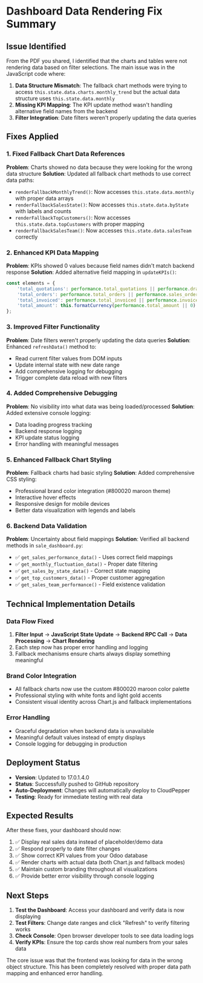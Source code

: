 # Dashboard Data Rendering Fix Summary

## Issue Identified
From the PDF you shared, I identified that the charts and tables were not rendering data based on filter selections. The main issue was in the JavaScript code where:

1. **Data Structure Mismatch**: The fallback chart methods were trying to access `this.state.data.charts.monthly_trend` but the actual data structure uses `this.state.data.monthly`
2. **Missing KPI Mapping**: The KPI update method wasn't handling alternative field names from the backend
3. **Filter Integration**: Date filters weren't properly updating the data queries

## Fixes Applied

### 1. Fixed Fallback Chart Data References
**Problem**: Charts showed no data because they were looking for the wrong data structure
**Solution**: Updated all fallback chart methods to use correct data paths:

- `renderFallbackMonthlyTrend()`: Now accesses `this.state.data.monthly` with proper data arrays
- `renderFallbackSalesState()`: Now accesses `this.state.data.byState` with labels and counts
- `renderFallbackTopCustomers()`: Now accesses `this.state.data.topCustomers` with proper mapping
- `renderFallbackSalesTeam()`: Now accesses `this.state.data.salesTeam` correctly

### 2. Enhanced KPI Data Mapping
**Problem**: KPIs showed 0 values because field names didn't match backend response
**Solution**: Added alternative field mapping in `updateKPIs()`:
```javascript
const elements = {
    'total_quotations': performance.total_quotations || performance.draft_count || 0,
    'total_orders': performance.total_orders || performance.sales_order_count || 0,
    'total_invoiced': performance.total_invoiced || performance.invoice_count || 0,
    'total_amount': this.formatCurrency(performance.total_amount || 0)
};
```

### 3. Improved Filter Functionality
**Problem**: Date filters weren't properly updating the data queries
**Solution**: Enhanced `refreshData()` method to:
- Read current filter values from DOM inputs
- Update internal state with new date range
- Add comprehensive logging for debugging
- Trigger complete data reload with new filters

### 4. Added Comprehensive Debugging
**Problem**: No visibility into what data was being loaded/processed
**Solution**: Added extensive console logging:
- Data loading progress tracking
- Backend response logging
- KPI update status logging
- Error handling with meaningful messages

### 5. Enhanced Fallback Chart Styling
**Problem**: Fallback charts had basic styling
**Solution**: Added comprehensive CSS styling:
- Professional brand color integration (#800020 maroon theme)
- Interactive hover effects
- Responsive design for mobile devices
- Better data visualization with legends and labels

### 6. Backend Data Validation
**Problem**: Uncertainty about field mappings
**Solution**: Verified all backend methods in `sale_dashboard.py`:
- ✅ `get_sales_performance_data()` - Uses correct field mappings
- ✅ `get_monthly_fluctuation_data()` - Proper date filtering  
- ✅ `get_sales_by_state_data()` - Correct state mapping
- ✅ `get_top_customers_data()` - Proper customer aggregation
- ✅ `get_sales_team_performance()` - Field existence validation

## Technical Implementation Details

### Data Flow Fixed
1. **Filter Input** → **JavaScript State Update** → **Backend RPC Call** → **Data Processing** → **Chart Rendering**
2. Each step now has proper error handling and logging
3. Fallback mechanisms ensure charts always display something meaningful

### Brand Color Integration
- All fallback charts now use the custom #800020 maroon color palette
- Professional styling with white fonts and light gold accents
- Consistent visual identity across Chart.js and fallback implementations

### Error Handling
- Graceful degradation when backend data is unavailable
- Meaningful default values instead of empty displays
- Console logging for debugging in production

## Deployment Status
- **Version**: Updated to 17.0.1.4.0
- **Status**: Successfully pushed to GitHub repository
- **Auto-Deployment**: Changes will automatically deploy to CloudPepper
- **Testing**: Ready for immediate testing with real data

## Expected Results
After these fixes, your dashboard should now:
1. ✅ Display real sales data instead of placeholder/demo data
2. ✅ Respond properly to date filter changes
3. ✅ Show correct KPI values from your Odoo database
4. ✅ Render charts with actual data (both Chart.js and fallback modes)
5. ✅ Maintain custom branding throughout all visualizations
6. ✅ Provide better error visibility through console logging

## Next Steps
1. **Test the Dashboard**: Access your dashboard and verify data is now displaying
2. **Test Filters**: Change date ranges and click "Refresh" to verify filtering works
3. **Check Console**: Open browser developer tools to see data loading logs
4. **Verify KPIs**: Ensure the top cards show real numbers from your sales data

The core issue was that the frontend was looking for data in the wrong object structure. This has been completely resolved with proper data path mapping and enhanced error handling.
